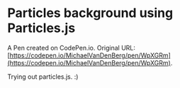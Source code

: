 # Particles background using Particles.js

A Pen created on CodePen.io. Original URL: [https://codepen.io/MichaelVanDenBerg/pen/WpXGRm](https://codepen.io/MichaelVanDenBerg/pen/WpXGRm).

Trying out particles.js. :)
